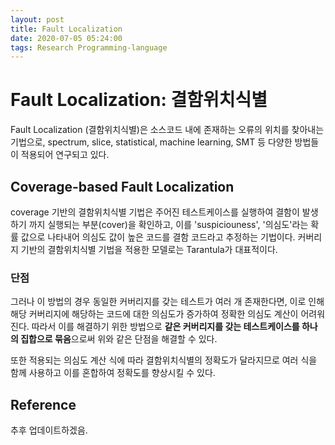 ```yaml
---
layout: post
title: Fault Localization
date: 2020-07-05 05:24:00
tags: Research Programming-language
---
```

# Fault Localization: 결함위치식별

Fault Localization (결함위치식별)은 소스코드 내에 존재하는 오류의 위치를 찾아내는 기법으로, spectrum, slice, statistical, machine learning, SMT 등 다양한 방법들이 적용되어 연구되고 있다.

## Coverage-based Fault Localization
coverage 기반의 결함위치식별 기법은 주어진 테스트케이스를 실행하여 결함이 발생하기 까지 실행되는 부분(cover)을 확인하고, 이를 'suspiciouness', '의심도'라는 확률 값으로 나타내어 의심도 값이 높은 코드를 결함 코드라고 추정하는 기법이다. 커버리지 기반의 결함위치식별 기법을 적용한 모델로는 Tarantula가 대표적이다.

### 단점
그러나 이 방법의 경우 동일한 커버리지를 갖는 테스트가 여러 개 존재한다면, 이로 인해 해당 커버리지에 해당하는 코드에 대한 의심도가 증가하여 정확한 의심도 계산이 어려워진다. 따라서 이를 해결하기 위한 방법으로 **같은 커버리지를 갖는 테스트케이스를 하나의 집합으로 묶음**으로써 위와 같은 단점을 해결할 수 있다.

또한 적용되는 의심도 계산 식에 따라 결함위치식별의 정확도가 달라지므로 여러 식을 함께 사용하고 이를 혼합하여 정확도를 향상시킬 수 있다.

## Reference
추후 업데이트하겠음.
